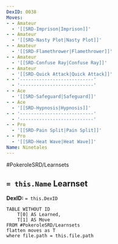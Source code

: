 ```yaml
---
DexID: 0038
Moves:
- - Amateur
  - '[[SRD-Imprison|Imprison]]'
- - Amateur
  - '[[SRD-Nasty Plot|Nasty Plot]]'
- - Amateur
  - '[[SRD-Flamethrower|Flamethrower]]'
- - Amateur
  - '[[SRD-Confuse Ray|Confuse Ray]]'
- - Amateur
  - '[[SRD-Quick Attack|Quick Attack]]'
- - '---------------------------'
  - '---------------------------'
- - Ace
  - '[[SRD-Safeguard|Safeguard]]'
- - Ace
  - '[[SRD-Hypnosis|Hypnosis]]'
- - '---------------------------'
  - '---------------------------'
- - Pro
  - '[[SRD-Pain Split|Pain Split]]'
- - Pro
  - '[[SRD-Heat Wave|Heat Wave]]'
Name: Ninetales
---
```


#PokeroleSRD/Learnsets

## `= this.Name` Learnset

**DexID:** `= this.DexID`

```dataview
TABLE WITHOUT ID
    T[0] AS Learned,
    T[1] AS Move
FROM #PokeroleSRD/Learnsets
flatten moves as T
where file.path = this.file.path
```
